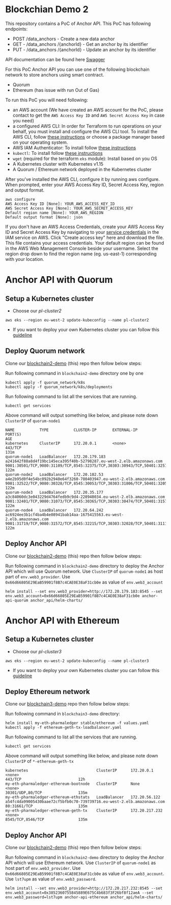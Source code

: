 # Blockchian Demo 2

This repository contains a PoC of Anchor API.
This PoC has following endpoints:

* POST /data_anchors - Create a new data anchor 
* GET - /data_anchors /{anchorId} - Get an anchor by its identifier 
* PUT - /data_anchors /{anchorId} - Update an anchor by its identifier

API documentation can be found here [Swagger](anchor_api/swagger.yaml)

For this PoC Anchor API you can use one of the following blockchain network to store anchors using smart contract.

* Quorum
* Ethereum (has issue with run Out of Gas)

To run this PoC you will need following:

* an AWS account (We have created an AWS account for the PoC, please contact to get the `AWS Access Key ID` and `AWS Secret Access Key` in case you need)
* a configured AWS CLI: In order for Terraform to run operations on your behalf, you must install and configure the AWS CLI tool. To install the AWS CLI, follow [these instructions](https://docs.aws.amazon.com/cli/latest/userguide/install-cliv2-mac.html) or choose a package manager based on your operating system.
* AWS IAM Authenticator: To install follow [these instructions](https://docs.aws.amazon.com/eks/latest/userguide/install-aws-iam-authenticator.html)
* `kubectl`: To install follow [these instructions](https://docs.aws.amazon.com/eks/latest/userguide/install-kubectl.html)
* `wget` (required for the terraform `eks` module): Install based on you OS
* A Kubernetes cluster with Kubernetes v1.15
* A Quorum / Ethereum network deployed in the Kubernetes cluster

After you've installed the AWS CLI, configure it by running aws configure. When prompted, enter your AWS Access Key ID, Secret Access Key, region and output format.

```
aws configure
AWS Access Key ID [None]: YOUR_AWS_ACCESS_KEY_ID
AWS Secret Access Key [None]: YOUR_AWS_SECRET_ACCESS_KEY
Default region name [None]: YOUR_AWS_REGION
Default output format [None]: json
```

If you don't have an AWS Access Credentials, create your AWS Access Key ID and Secret Access Key by navigating to your [service credentials](https://console.aws.amazon.com/iam/home?#/security_credentials) in the IAM service on AWS. Click "Create access key" here and download the file. This file contains your access credentials.
Your default region can be found in the AWS Web Management Console beside your username. Select the region drop down to find the region name (eg. us-east-1) corresponding with your location.

# Anchor API with Quorum
## Setup a Kubernetes cluster
* Choose our *pl-cluster2*
```
aws eks --region eu-west-2 update-kubeconfig --name pl-cluster2
```
* If you want to deploy your own Kubernetes cluster you can follow this [guideline](k8s_cluster/eks)

## Deploy Quorum network
Clone our [blockchain2-demo](https://github.com/PharmaLedger-IMI/blockchain2-demo) (this) repo then follow below steps:

Run following command in `blockchain2-demo` directory one by one
```
kubectl apply -f quorum_network/k8s
kubectl apply -f quorum_network/k8s/deployments
```
Run following command to list all the services that are running.
```
kubectl get services
```

Above command will output something like below, and please note down `ClusterIP` of `quorum-node1`
```
NAME           TYPE           CLUSTER-IP       EXTERNAL-IP                                                               PORT(S)                                                                        AGE
kubernetes     ClusterIP      172.20.0.1       <none>                                                                    443/TCP                                                                        131m
quorum-node1   LoadBalancer   172.20.179.183   a241642f88a8d4f19bc145eca395f40b-52798287.eu-west-2.elb.amazonaws.com     9001:30501/TCP,9080:31109/TCP,8545:32375/TCP,30303:30943/TCP,50401:32577/TCP   122m
quorum-node2   LoadBalancer   172.20.102.53    a4e2b95d0f4e54bc092b2940e64f3260-780403947.eu-west-2.elb.amazonaws.com    9001:32522/TCP,9080:30328/TCP,8545:30053/TCP,30303:31806/TCP,50401:32059/TCP   122m
quorum-node3   LoadBalancer   172.20.35.177    a3c84060dc3e043229d4764fedb9c9d4-228948034.eu-west-2.elb.amazonaws.com    9001:32401/TCP,9080:31073/TCP,8545:30365/TCP,30303:30474/TCP,50401:31578/TCP   122m
quorum-node4   LoadBalancer   172.20.64.242    ac6924ee3b1cf4ba4b4e08941bab14aa-1675415563.eu-west-2.elb.amazonaws.com   9001:31719/TCP,9080:31572/TCP,8545:32215/TCP,30303:32028/TCP,50401:31111/TCP   122m
```

## Deploy Anchor API
Clone our [blockchain2-demo](https://github.com/PharmaLedger-IMI/blockchain2-demo) (this) repo then follow below steps:

Run following command in `blockchain2-demo` directory to deploy the Anchor API which will use Quorum network. 
Use `ClusterIP` of `quorum-node1` as host part of `env.web3_provider`.
Use `0x66d66805E29EaB59901f8B7c4CAE0E38aF31cb0e` as value of `env.web3_account`
```
helm install --set env.web3_provider=http://172.20.179.183:8545 --set env.web3_account=0x66d66805E29EaB59901f8B7c4CAE0E38aF31cb0e anchor-api-quorum anchor_api/helm-charts/
```

# Anchor API with Ethereum
## Setup a Kubernetes cluster
* Choose our *pl-cluster3*
```
aws eks --region eu-west-2 update-kubeconfig --name pl-cluster3
```
* If you want to deploy your own Kubernetes cluster you can follow this [guideline](k8s_cluster/eks)

## Deploy Ethereum network
Clone our [blockchain3-demo](https://github.com/PharmaLedger-IMI/blockchain3-demo) repo then follow below steps:

Run following command in `blockchain3-demo` directory:
```
helm install my-eth-pharmaledger stable/ethereum -f values.yaml
kubectl apply -f ethereum-geth-tx-loadbalancer.yaml
```
Run following command to list all the services that are running.
```
kubectl get services
```

Above command will output something like below, and please note down `ClusterIP` of `*-ethereum-geth-tx`
```
kubernetes                              ClusterIP      172.20.0.1       <none>                                                                    443/TCP                         12h
my-eth-pharmaledger-ethereum-bootnode   ClusterIP      None             <none>                                                                    30301/UDP,80/TCP                135m
my-eth-pharmaledger-ethereum-ethstats   LoadBalancer   172.20.56.122    a54fc4da99005430baae72cf5bfb0c70-739739716.eu-west-2.elb.amazonaws.com    80:31661/TCP                    135m
my-eth-pharmaledger-ethereum-geth-tx    ClusterIP      172.20.217.232   <none>                                                                    8545/TCP,8546/TCP               135m
```

## Deploy Anchor API
Clone our [blockchain2-demo](https://github.com/PharmaLedger-IMI/blockchain2-demo) (this) repo then follow below steps:

Run following command in `blockchain2-demo` directory to deploy the Anchor API which will use Ethereum network. 
Use `ClusterIP` of `quorum-node1` as host part of `env.web3_provider`.
Use `0x66d66805E29EaB59901f8B7c4CAE0E38aF31cb0e` as value of `env.web3_account`.
Use `lst7upm` as value of `env.web3_password`.
```
helm install --set env.web3_provider=http://172.20.217.232:8545 --set env.web3_account=0x3852360755845889E675C4b683f3F26bf8f12aeA --set env.web3_password=lst7upm anchor-api-ethereum anchor_api/helm-charts/
```